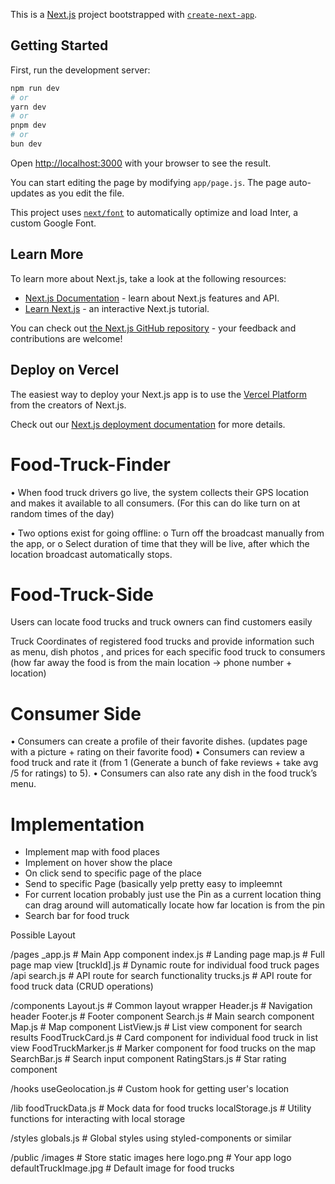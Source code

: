 
This is a [Next.js](https://nextjs.org/) project bootstrapped with [`create-next-app`](https://github.com/vercel/next.js/tree/canary/packages/create-next-app).

## Getting Started

First, run the development server:

```bash
npm run dev
# or
yarn dev
# or
pnpm dev
# or
bun dev
```

Open [http://localhost:3000](http://localhost:3000) with your browser to see the result.

You can start editing the page by modifying `app/page.js`. The page auto-updates as you edit the file.

This project uses [`next/font`](https://nextjs.org/docs/basic-features/font-optimization) to automatically optimize and load Inter, a custom Google Font.

## Learn More

To learn more about Next.js, take a look at the following resources:

- [Next.js Documentation](https://nextjs.org/docs) - learn about Next.js features and API.
- [Learn Next.js](https://nextjs.org/learn) - an interactive Next.js tutorial.

You can check out [the Next.js GitHub repository](https://github.com/vercel/next.js/) - your feedback and contributions are welcome!

## Deploy on Vercel

The easiest way to deploy your Next.js app is to use the [Vercel Platform](https://vercel.com/new?utm_medium=default-template&filter=next.js&utm_source=create-next-app&utm_campaign=create-next-app-readme) from the creators of Next.js.

Check out our [Next.js deployment documentation](https://nextjs.org/docs/deployment) for more details.



# Food-Truck-Finder


• When food truck drivers go live, the system
collects their GPS location and makes it
available to all consumers. (For this can do like turn on at random times of the day)

• Two options exist for going offline:
o Turn off the broadcast manually from the
app, or
o Select duration of time that they will be
live, after which the location broadcast
automatically stops.


# Food-Truck-Side
Users can locate food trucks and truck owners can find customers easily

Truck Coordinates of registered food trucks and provide information such as menu, dish photos , and prices for each specific food truck to consumers (how far away the food is from the main location -> phone number + location)


# Consumer Side
• Consumers can create a profile of their favorite dishes. (updates page with a picture + rating on their favorite food)
• Consumers can review a food truck and rate it (from 1 (Generate a bunch of fake reviews + take avg /5 for ratings)
to 5).
• Consumers can also rate any dish in the food truck’s
menu. 


# Implementation


- Implement map with food places
- Implement on hover show the place 
- On click send to specific page of the place 
- Send to specific Page (basically yelp pretty easy to impleemnt
- For current location probably just use the Pin as a current location thing can drag around will automatically locate how far location is from the pin
- Search bar for food truck


Possible Layout

/pages
  _app.js                 # Main App component
  index.js                # Landing page
  map.js                  # Full page map view
  [truckId].js            # Dynamic route for individual food truck pages
  /api
    search.js             # API route for search functionality
    trucks.js             # API route for food truck data (CRUD operations)

/components
  Layout.js               # Common layout wrapper
  Header.js               # Navigation header
  Footer.js               # Footer component
  Search.js               # Main search component
  Map.js                  # Map component
  ListView.js             # List view component for search results
  FoodTruckCard.js        # Card component for individual food truck in list view
  FoodTruckMarker.js      # Marker component for food trucks on the map
  SearchBar.js            # Search input component
  RatingStars.js          # Star rating component

/hooks
  useGeolocation.js       # Custom hook for getting user's location

/lib
  foodTruckData.js        # Mock data for food trucks
  localStorage.js         # Utility functions for interacting with local storage

/styles
  globals.js              # Global styles using styled-components or similar

/public
  /images                 # Store static images here
    logo.png              # Your app logo
    defaultTruckImage.jpg # Default image for food trucks